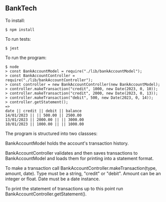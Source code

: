 ## BankTech

To install:

```
$ npm install
```

To run tests:

```
$ jest
```

To run the program:

```
$ node
> const BankAccountModel = require("./lib/bankAccountModel");
> const BankAccountController = require("./lib/bankAccountController");
> const controller = new BankAccountController(new BankAccountModel);
> controller.makeTransaction("credit", 1000, new Date(2023, 0, 10));
> controller.makeTransaction("credit", 2000, new Date(2023, 0, 13));
> controller.makeTransaction("debit", 500, new Date(2023, 0, 14));
> controller.getStatement();
=>
date || credit || debit || balance
14/01/2023 || || 500.00 || 2500.00
13/01/2023 || 2000.00 || || 3000.00
10/01/2023 || 1000.00 || || 1000.00
```

The program is structured into two classses:

BankAccountModel holds the account's transaction history.

BankAccountController validates and then saves transactions to BankAccountModel and loads them for printing into a statement format.

To make a transaction call BankAccountController.makeTransaction(type, amount, date).
Type must be a string, "credit" or "debit".
Amount can be an integer or float.
Date must be a date instance.

To print the statement of transactions up to this point run BankAccountController.getStatement().
